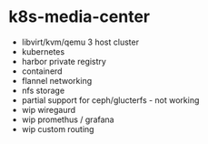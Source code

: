 # k8s-media-center

- libvirt/kvm/qemu 3 host cluster
- kubernetes
- harbor private registry
- containerd
- flannel networking
- nfs storage
- partial support for ceph/glucterfs - not working
- wip wiregaurd
- wip promethus / grafana  
- wip custom routing

